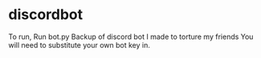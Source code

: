 # discordbot
To run, Run bot.py
Backup of discord bot I made to torture my friends
You will need to substitute your own bot key in.
